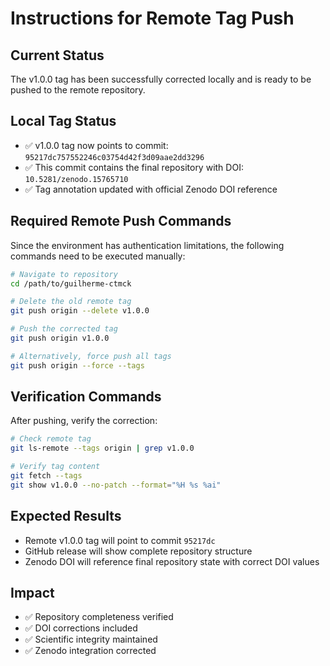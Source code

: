 # Instructions for Remote Tag Push

## Current Status
The v1.0.0 tag has been successfully corrected locally and is ready to be pushed to the remote repository.

## Local Tag Status
- ✅ v1.0.0 tag now points to commit: `95217dc757552246c03754d42f3d09aae2dd3296`
- ✅ This commit contains the final repository with DOI: `10.5281/zenodo.15765710`
- ✅ Tag annotation updated with official Zenodo DOI reference

## Required Remote Push Commands
Since the environment has authentication limitations, the following commands need to be executed manually:

```bash
# Navigate to repository
cd /path/to/guilherme-ctmck

# Delete the old remote tag
git push origin --delete v1.0.0

# Push the corrected tag
git push origin v1.0.0

# Alternatively, force push all tags
git push origin --force --tags
```

## Verification Commands
After pushing, verify the correction:

```bash
# Check remote tag
git ls-remote --tags origin | grep v1.0.0

# Verify tag content
git fetch --tags
git show v1.0.0 --no-patch --format="%H %s %ai"
```

## Expected Results
- Remote v1.0.0 tag will point to commit `95217dc` 
- GitHub release will show complete repository structure
- Zenodo DOI will reference final repository state with correct DOI values

## Impact
- ✅ Repository completeness verified
- ✅ DOI corrections included  
- ✅ Scientific integrity maintained
- ✅ Zenodo integration corrected